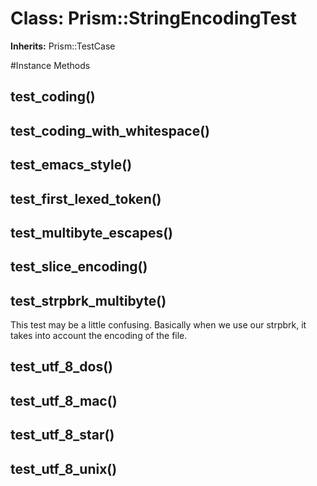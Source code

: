# Class: Prism::StringEncodingTest
**Inherits:** Prism::TestCase
    




#Instance Methods
## test_coding() [](#method-i-test_coding)

## test_coding_with_whitespace() [](#method-i-test_coding_with_whitespace)

## test_emacs_style() [](#method-i-test_emacs_style)

## test_first_lexed_token() [](#method-i-test_first_lexed_token)

## test_multibyte_escapes() [](#method-i-test_multibyte_escapes)

## test_slice_encoding() [](#method-i-test_slice_encoding)

## test_strpbrk_multibyte() [](#method-i-test_strpbrk_multibyte)
This test may be a little confusing. Basically when we use our strpbrk, it
takes into account the encoding of the file.

## test_utf_8_dos() [](#method-i-test_utf_8_dos)

## test_utf_8_mac() [](#method-i-test_utf_8_mac)

## test_utf_8_star() [](#method-i-test_utf_8_star)

## test_utf_8_unix() [](#method-i-test_utf_8_unix)


